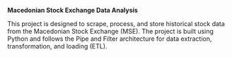 **Macedonian Stock Exchange Data Analysis**

This project is designed to scrape, process, and store historical stock data from the Macedonian Stock Exchange (MSE). 
The project is built using Python and follows the Pipe and Filter architecture for data extraction, transformation, and loading (ETL).
